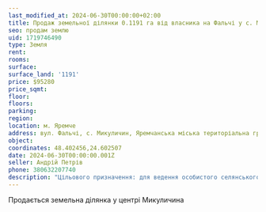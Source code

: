 ```yaml
---
last_modified_at: 2024-06-30T00:00:00+02:00
title: Продаж земельної ділянки 0.1191 га від власника на Фальчі у с. Микуличин
seo: продам землю
uid: 1719746490
type: Земля
rent:
rooms:
surface:
surface_land: '1191'
price: $95280
price_sqmt:
floor:
floors:
parking:
region:
location: м. Яремче
address: вул. Фальчі, с. Микуличин, Яремчанська міська територіальна громада
object:
coordinates: 48.402456,24.602507
date: 2024-06-30T00:00:00.001Z
seller: Андрій Петрів
phone: 380632207740
description: "Цільового призначення: для ведення особистого селянського господарства, кадастровий номер: 2611091501:12:002:0235"
---
```


Продається земельна ділянка у центрі Микуличина
